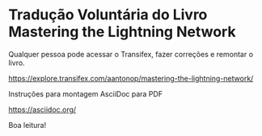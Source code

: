 # Tradução Voluntária do Livro Mastering the Lightning Network 

Qualquer pessoa pode acessar o Transifex, fazer correções e remontar o livro. 

https://explore.transifex.com/aantonop/mastering-the-lightning-network/

Instruções para montagem AsciiDoc para PDF

https://asciidoc.org/

Boa leitura!
